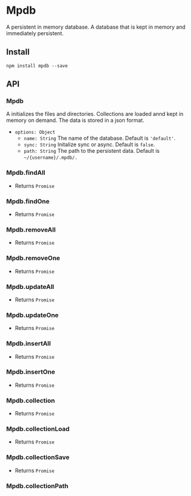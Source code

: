 # Mpdb

A persistent in memory database. A database that is kept in memory and immediately persistent.

## Install
`npm install mpdb --save`

## API

### Mpdb
A initializes the files and directories. Collections are loaded annd kept in memory on demand. The data is stored in a json format.

- `options: Object`
	- `name: String` The name of the database. Default is `'default'`.
	- `sync: String` Initalize sync or async. Default is `false`.
	- `path: String` The path to the persistent data. Default is `~/{username}/.mpdb/.`

### Mpdb.findAll
- Returns `Promise`

### Mpdb.findOne
- Returns `Promise`

### Mpdb.removeAll
- Returns `Promise`

### Mpdb.removeOne
- Returns `Promise`

### Mpdb.updateAll
- Returns `Promise`

### Mpdb.updateOne
- Returns `Promise`

### Mpdb.insertAll
- Returns `Promise`

### Mpdb.insertOne
- Returns `Promise`

### Mpdb.collection
- Returns `Promise`

### Mpdb.collectionLoad
- Returns `Promise`

### Mpdb.collectionSave
- Returns `Promise`

### Mpdb.collectionPath
